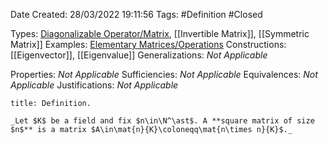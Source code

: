 <div class="topSpace"></div>

Date Created: 28/03/2022 19:11:56
Tags: #Definition #Closed 

Types: [Diagonalizable Operator/Matrix](Diagonalizable%20Operator%20slash%20Matrix.md), [[Invertible Matrix]], [[Symmetric Matrix]]
Examples: [Elementary Matrices/Operations](Elementary%20Matrices%20and%20Operations.md)
Constructions: [[Eigenvector]], [[Eigenvalue]]
Generalizations: _Not Applicable_

Properties: _Not Applicable_
Sufficiencies: _Not Applicable_
Equivalences: _Not Applicable_
Justifications: _Not Applicable_

``` ad-Definition
title: Definition.

_Let $K$ be a field and fix $n\in\N^\ast$. A **square matrix of size $n$** is a matrix $A\in\mat{n}{K}\coloneqq\mat{n\times n}{K}$._

```
